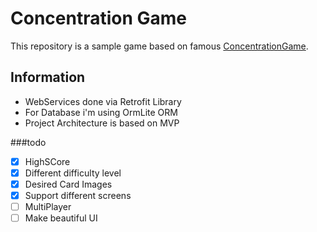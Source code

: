 # Concentration Game

This repository is a sample game based on famous [ConcentrationGame](https://en.wikipedia.org/wiki/Concentration_(game)).

## Information
- WebServices done via Retrofit Library
- For Database i'm using OrmLite ORM
- Project Architecture is based on MVP

###todo
- [x] HighSCore
- [x] Different difficulty level
- [x] Desired Card Images
- [x] Support different screens
- [ ] MultiPlayer
- [ ] Make beautiful UI